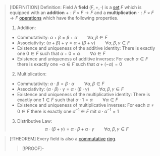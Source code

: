 > [!DEFINITION] Definition: Field
>A **field** $(F, +, \cdot)$ is a [set](../../Set%20Theory/Set.md) $F$ which is equipped with an **addition** $+: F \times F \to F$ and a **multiplication** $\cdot: F \times F \to F$ [operations](../../Set%20Theory/Functions/Function.md) which have the following properties.
> 
>1. Addition:
>	- Commutativity: $\alpha + \beta = \beta + \alpha \qquad \forall \alpha,\beta \in F$
>	- Associativity: $(\alpha + \beta) + \gamma = \alpha + (\beta + \gamma) \qquad \forall \alpha,\beta,\gamma \in F$
>	- Existence and uniqueness of the additive identity: There is exactly one $0 \in F$ such that $\alpha + 0 = \alpha \qquad \forall \alpha \in F$
>	- Existence and uniqueness of additive inverses: For each $\alpha \in F$ there is exactly one $-\alpha \in F$ such that $\alpha + (-\alpha) = 0$
> 
>2. Multiplication:
>	- Commutativity: $\alpha \cdot \beta = \beta \cdot \alpha \qquad \forall \alpha,\beta \in F$
>	- Associativity: $(\alpha \cdot \beta) \cdot \gamma = \alpha \cdot (\beta \cdot \gamma) \qquad \forall \alpha,\beta,\gamma \in F$
>	- Existence and uniqueness of the multiplicative identity: There is exactly one $1 \in F$ such that $\alpha \cdot 1 = \alpha \qquad \forall \alpha \in F$
>	- Existence and uniqueness of multiplicative inverses: For each $\alpha \ne 0 \in F$ there is exactly one $\alpha^{-1} \in F$ mit $\alpha \cdot \alpha^{-1} = 1$
> 
>3. Distributive Law:
>$$\alpha\cdot(\beta + \gamma) = \alpha\cdot \beta + \alpha \cdot \gamma \qquad \forall \alpha,\beta,\gamma \in F$$

>[!THEOREM] 
>Every field is also a [commutative](../Rings/Commutative%20Ring.md) [ring](../Rings/Ring.md).
>>[!PROOF]-